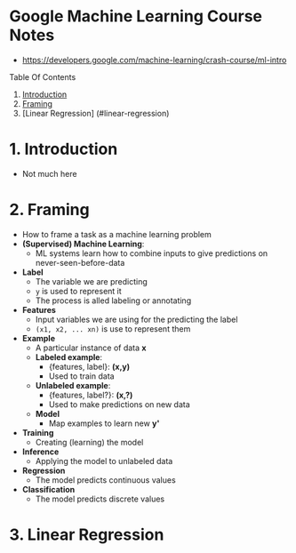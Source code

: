 # Google Machine Learning Course Notes
* https://developers.google.com/machine-learning/crash-course/ml-intro

Table Of Contents
1. [Introduction](#introduction)
2. [Framing](#framing)
3. [Linear Regression] (#linear-regression)



<a name="introduction"></a>
# 1. Introduction
* Not much here


<a name="framing"></a>
# 2. Framing
* How to frame a task as a machine learning problem
* **(Supervised) Machine Learning**:
  * ML systems learn how to combine inputs to give predictions on never-seen-before-data
* **Label**
  * The variable we are predicting
  * `y` is used to represent it
  * The process is alled labeling or annotating
* **Features**
  * Input variables we are using for the predicting the label
  * `(x1, x2, ... xn)` is use to represent them
* **Example**
  * A particular instance of data **x**
  * **Labeled example**:
    * {features, label}: **(x,y)**
    * Used to train data
  * **Unlabeled example**:
    * {features, label?}: **(x,?)**
    * Used to make predictions on new data
  * **Model** 
    * Map examples to learn new **y'**
* **Training**
  * Creating (learning) the model
* **Inference**
  * Applying the model to unlabeled data
* **Regression**
  * The model predicts continuous values
* **Classification**
  * The model predicts discrete values      

<a name="linear-regression"></a>
# 3. Linear Regression
